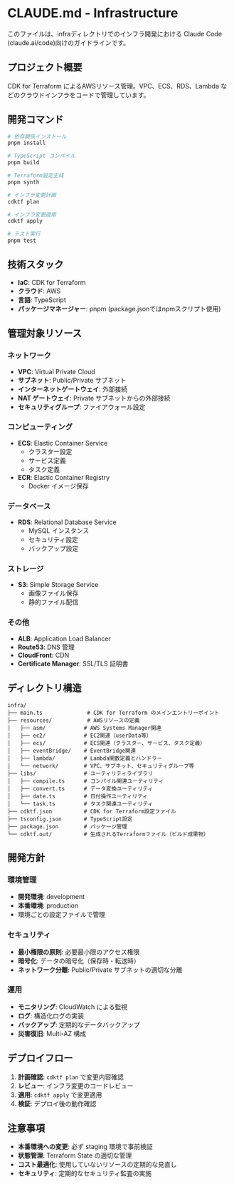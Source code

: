 # CLAUDE.md - Infrastructure

このファイルは、infraディレクトリでのインフラ開発における Claude Code (claude.ai/code)向けのガイドラインです。

## プロジェクト概要

CDK for Terraform によるAWSリソース管理。VPC、ECS、RDS、Lambda などのクラウドインフラをコードで管理しています。

## 開発コマンド

```bash
# 依存関係インストール
pnpm install

# TypeScript コンパイル
pnpm build

# Terraform設定生成
pnpm synth

# インフラ変更計画
cdktf plan

# インフラ変更適用
cdktf apply

# テスト実行
pnpm test
```

## 技術スタック

- **IaC**: CDK for Terraform
- **クラウド**: AWS
- **言語**: TypeScript
- **パッケージマネージャー**: pnpm (package.jsonではnpmスクリプト使用)

## 管理対象リソース

### ネットワーク
- **VPC**: Virtual Private Cloud
- **サブネット**: Public/Private サブネット
- **インターネットゲートウェイ**: 外部接続
- **NAT ゲートウェイ**: Private サブネットからの外部接続
- **セキュリティグループ**: ファイアウォール設定

### コンピューティング
- **ECS**: Elastic Container Service
  - クラスター設定
  - サービス定義
  - タスク定義
- **ECR**: Elastic Container Registry
  - Docker イメージ保存

### データベース
- **RDS**: Relational Database Service
  - MySQL インスタンス
  - セキュリティ設定
  - バックアップ設定

### ストレージ
- **S3**: Simple Storage Service
  - 画像ファイル保存
  - 静的ファイル配信

### その他
- **ALB**: Application Load Balancer
- **Route53**: DNS 管理
- **CloudFront**: CDN
- **Certificate Manager**: SSL/TLS 証明書

## ディレクトリ構造

```
infra/
├── main.ts              # CDK for Terraform のメインエントリーポイント
├── resources/           # AWSリソースの定義
│   ├── asm/            # AWS Systems Manager関連
│   ├── ec2/            # EC2関連（userData等）
│   ├── ecs/            # ECS関連（クラスター、サービス、タスク定義）
│   ├── eventBridge/    # EventBridge関連
│   ├── lambda/         # Lambda関数定義とハンドラー
│   └── network/        # VPC、サブネット、セキュリティグループ等
├── libs/               # ユーティリティライブラリ
│   ├── compile.ts      # コンパイル関連ユーティリティ
│   ├── convert.ts      # データ変換ユーティリティ
│   ├── date.ts         # 日付操作ユーティリティ
│   └── task.ts         # タスク関連ユーティリティ
├── cdktf.json          # CDK for Terraform設定ファイル
├── tsconfig.json       # TypeScript設定
├── package.json        # パッケージ管理
└── cdktf.out/          # 生成されるTerraformファイル（ビルド成果物）
```

## 開発方針

### 環境管理
- **開発環境**: development
- **本番環境**: production
- 環境ごとの設定ファイルで管理

### セキュリティ
- **最小権限の原則**: 必要最小限のアクセス権限
- **暗号化**: データの暗号化（保存時・転送時）
- **ネットワーク分離**: Public/Private サブネットの適切な分離

### 運用
- **モニタリング**: CloudWatch による監視
- **ログ**: 構造化ログの実装
- **バックアップ**: 定期的なデータバックアップ
- **災害復旧**: Multi-AZ 構成

## デプロイフロー

1. **計画確認**: `cdktf plan` で変更内容確認
2. **レビュー**: インフラ変更のコードレビュー
3. **適用**: `cdktf apply` で変更適用
4. **検証**: デプロイ後の動作確認

## 注意事項

- **本番環境への変更**: 必ず staging 環境で事前検証
- **状態管理**: Terraform State の適切な管理
- **コスト最適化**: 使用していないリソースの定期的な見直し
- **セキュリティ**: 定期的なセキュリティ監査の実施